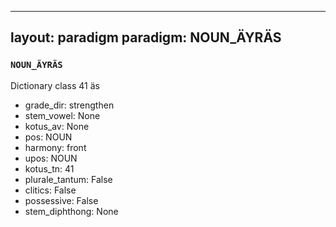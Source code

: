 
---
layout: paradigm
paradigm: NOUN_ÄYRÄS
---
### ` NOUN_ÄYRÄS `

Dictionary class 41 äs
* grade_dir: strengthen
* stem_vowel: None
* kotus_av: None
* pos: NOUN
* harmony: front
* upos: NOUN
* kotus_tn: 41
* plurale_tantum: False
* clitics: False
* possessive: False
* stem_diphthong: None

